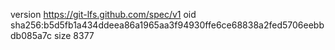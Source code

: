 version https://git-lfs.github.com/spec/v1
oid sha256:b5d5fb1a434ddeea86a1965aa3f94930ffe6ce68838a2fed5706eebbdb085a7c
size 8377

